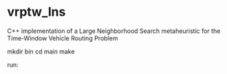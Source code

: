 # vrptw_lns
C++ implementation of a Large Neighborhood Search metaheuristic for the Time-Window Vehicle Routing Problem

mkdir bin
cd main
make 

run:
